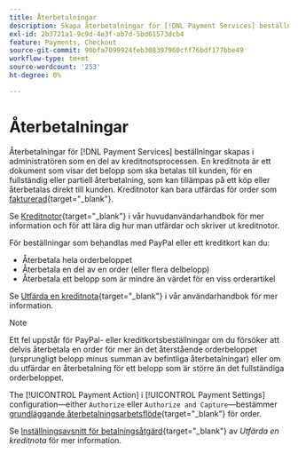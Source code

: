 ```yaml
---
title: Återbetalningar
description: Skapa återbetalningar för [!DNL Payment Services] beställningar hos administratören som en del av kreditnotsprocessen.
exl-id: 2b3721a1-9c9d-4e3f-ab7d-5bd61573dcb4
feature: Payments, Checkout
source-git-commit: 90bfa7099924feb308397960cff76bdf177bbe49
workflow-type: tm+mt
source-wordcount: '253'
ht-degree: 0%

---
```


# Återbetalningar

Återbetalningar för [!DNL Payment Services] beställningar skapas i administratören som en del av kreditnotsprocessen. En kreditnota är ett dokument som visar det belopp som ska betalas till kunden, för en fullständig eller partiell återbetalning, som kan tillämpas på ett köp eller återbetalas direkt till kunden. Kreditnotor kan bara utfärdas för order som [fakturerad](https://docs.magento.com/user-guide/sales/invoice-create.html){target="_blank"}.

Se [Kreditnotor](https://docs.magento.com/user-guide/sales/credit-memos.html){target="_blank"} i vår huvudanvändarhandbok för mer information och för att lära dig hur man utfärdar och skriver ut kreditnotor.

För beställningar som behandlas med PayPal eller ett kreditkort kan du:

* Återbetala hela orderbeloppet
* Återbetala en del av en order (eller flera delbelopp)
* Återbetala ett belopp som är mindre än värdet för en viss orderartikel

Se [Utfärda en kreditnota](https://docs.magento.com/user-guide/sales/credit-memo-create.html){target="_blank"} i vår användarhandbok för mer information.

>[!NOTE]
>
>Ett fel uppstår för PayPal- eller kreditkortsbeställningar om du försöker att delvis återbetala en order för mer än det återstående orderbeloppet (ursprungligt belopp minus summan av befintliga återbetalningar) eller om du utfärdar en återbetalning för ett belopp som är större än det fullständiga orderbeloppet.

The [!UICONTROL Payment Action] i [!UICONTROL Payment Settings] configuration—either `Authorize` eller `Authorize and Capture`—bestämmer [grundläggande återbetalningsarbetsflöde](https://docs.magento.com/user-guide/sales/credit-memos.html#refund-workflow){target="_blank"} för order.

Se [Inställningsavsnitt för betalningsåtgärd](https://docs.magento.com/user-guide/sales/credit-memo-create.html#payment-action-setting){target="_blank"} av _Utfärda en kreditnota_ för mer information.

